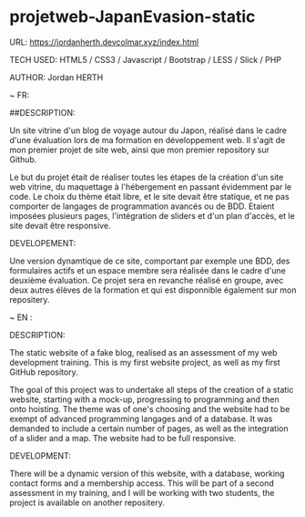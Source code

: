 # projetweb-JapanEvasion-static

URL: https://jordanherth.devcolmar.xyz/index.html

TECH USED: HTML5 / CSS3 / Javascript / Bootstrap / LESS / Slick / PHP

AUTHOR: Jordan HERTH

~ FR:

##DESCRIPTION:

Un site vitrine d'un blog de voyage autour du Japon, réalisé dans le cadre d'une évaluation lors de ma formation en développement web. Il s'agit de mon premier projet de site web, ainsi que mon premier repository sur Github.

Le but du projet était de réaliser toutes les étapes de la création d'un site web vitrine, du maquettage à l'hébergement en passant évidemment par le code. Le choix du thème était libre, et le site devait être statique, et ne pas comporter de langages de programmation avancés ou de BDD. Etaient imposées plusieurs pages, l'intégration de sliders et d'un plan d'accès, et le site devait être responsive.

DEVELOPEMENT:

Une version dynamtique de ce site, comportant par exemple une BDD, des formulaires actifs et un espace membre sera réalisée dans le cadre d'une deuxième évaluation. Ce projet sera en revanche réalisé en groupe, avec deux autres élèves de la formation et qui est disponnible également sur mon repositery.

~ EN :

DESCRIPTION:

The static website of a fake blog, realised as an assessment of my web development training. This is my first website project, as well as my first GitHub repository.

The goal of this project was to undertake all steps of the creation of a static website, starting with a mock-up, progressing to programming and then onto hoisting. The theme was of one's choosing and the website had to be exempt of advanced programming langages and of a database. It was demanded to include a certain number of pages, as well as the integration of a slider and a map. The website had to be full responsive.

DEVELOPMENT:

There will be a dynamic version of this website, with a database, working contact forms and a membership access. This will be part of a second assessment in my training, and I will be working with two students, the project is available on another repositery.
